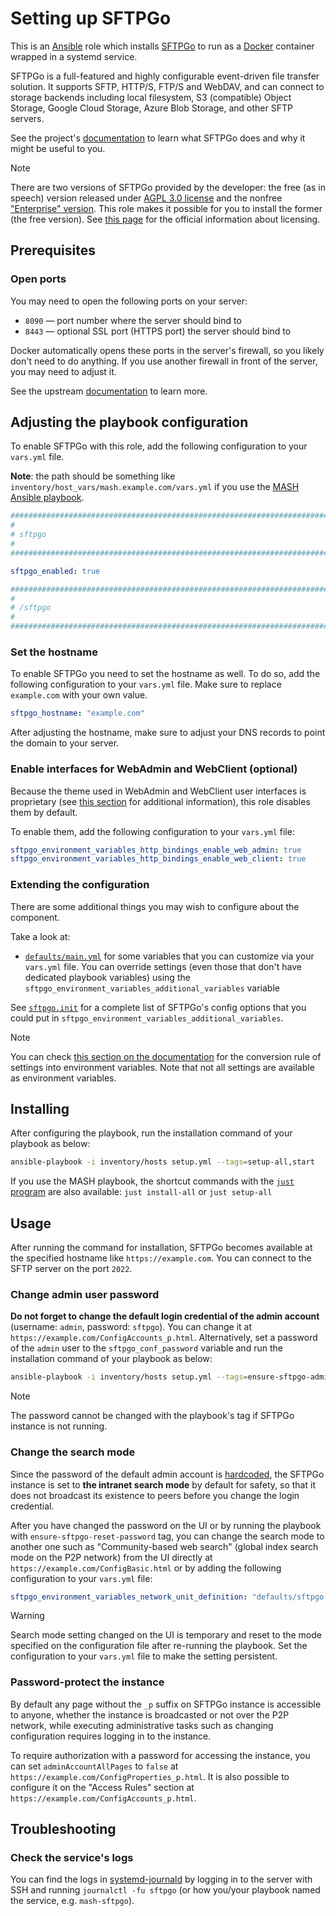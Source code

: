 <!--
SPDX-FileCopyrightText: 2020 - 2024 MDAD project contributors
SPDX-FileCopyrightText: 2020 - 2024 Slavi Pantaleev
SPDX-FileCopyrightText: 2020 Aaron Raimist
SPDX-FileCopyrightText: 2020 Chris van Dijk
SPDX-FileCopyrightText: 2020 Dominik Zajac
SPDX-FileCopyrightText: 2020 Mickaël Cornière
SPDX-FileCopyrightText: 2022 François Darveau
SPDX-FileCopyrightText: 2022 Julian Foad
SPDX-FileCopyrightText: 2022 Warren Bailey
SPDX-FileCopyrightText: 2023 Antonis Christofides
SPDX-FileCopyrightText: 2023 Felix Stupp
SPDX-FileCopyrightText: 2023 Pierre 'McFly' Marty
SPDX-FileCopyrightText: 2024 - 2025 Suguru Hirahara
SPDX-FileCopyrightText: 2025 Nicola Murino

SPDX-License-Identifier: AGPL-3.0-or-later
-->

# Setting up SFTPGo

This is an [Ansible](https://www.ansible.com/) role which installs [SFTPGo](https://github.com/drakkan/sftpgo/) to run as a [Docker](https://www.docker.com/) container wrapped in a systemd service.

SFTPGo is a full-featured and highly configurable event-driven file transfer solution. It supports SFTP, HTTP/S, FTP/S and WebDAV, and can connect to storage backends including local filesystem, S3 (compatible) Object Storage, Google Cloud Storage, Azure Blob Storage, and other SFTP servers.

See the project's [documentation](https://docs.sftpgo.com/latest/) to learn what SFTPGo does and why it might be useful to you.

>[!NOTE]
> There are two versions of SFTPGo provided by the developer: the free (as in speech) version released under [AGPL 3.0 license](https://github.com/drakkan/sftpgo/blob/main/LICENSE) and the nonfree ["Enterprise" version](https://docs.sftpgo.com/enterprise/#enterprise-edition). This role makes it possible for you to install the former (the free version). See [this page](https://sftpgo.com/compliance.html) for the official information about licensing.

## Prerequisites

### Open ports

You may need to open the following ports on your server:

- `8090` — port number where the server should bind to
- `8443` — optional SSL port (HTTPS port) the server should bind to

Docker automatically opens these ports in the server's firewall, so you likely don't need to do anything. If you use another firewall in front of the server, you may need to adjust it.

See the upstream [documentation](https://sftpgo.net/operation/sftpgo_conf/#system) to learn more.

## Adjusting the playbook configuration

To enable SFTPGo with this role, add the following configuration to your `vars.yml` file.

**Note**: the path should be something like `inventory/host_vars/mash.example.com/vars.yml` if you use the [MASH Ansible playbook](https://github.com/mother-of-all-self-hosting/mash-playbook).

```yaml
########################################################################
#                                                                      #
# sftpgo                                                               #
#                                                                      #
########################################################################

sftpgo_enabled: true

########################################################################
#                                                                      #
# /sftpgo                                                              #
#                                                                      #
########################################################################
```

### Set the hostname

To enable SFTPGo you need to set the hostname as well. To do so, add the following configuration to your `vars.yml` file. Make sure to replace `example.com` with your own value.

```yaml
sftpgo_hostname: "example.com"
```

After adjusting the hostname, make sure to adjust your DNS records to point the domain to your server.

### Enable interfaces for WebAdmin and WebClient (optional)

Because the theme used in WebAdmin and WebClient user interfaces is proprietary (see [this section](https://docs.sftpgo.com/latest/#licensing) for additional information), this role disables them by default.

To enable them, add the following configuration to your `vars.yml` file:

```yaml
sftpgo_environment_variables_http_bindings_enable_web_admin: true
sftpgo_environment_variables_http_bindings_enable_web_client: true
```

### Extending the configuration

There are some additional things you may wish to configure about the component.

Take a look at:

- [`defaults/main.yml`](../defaults/main.yml) for some variables that you can customize via your `vars.yml` file. You can override settings (even those that don't have dedicated playbook variables) using the `sftpgo_environment_variables_additional_variables` variable

See [`sftpgo.init`](https://github.com/sftpgo/sftpgo_search_server/blob/master/defaults/sftpgo.init) for a complete list of SFTPGo's config options that you could put in `sftpgo_environment_variables_additional_variables`.

>[!NOTE]
> You can check [this section on the documentation](https://sftpgo.net/download_installation/#configuration-with-environment-variables) for the conversion rule of settings into environment variables. Note that not all settings are available as environment variables.

## Installing

After configuring the playbook, run the installation command of your playbook as below:

```sh
ansible-playbook -i inventory/hosts setup.yml --tags=setup-all,start
```

If you use the MASH playbook, the shortcut commands with the [`just` program](https://github.com/mother-of-all-self-hosting/mash-playbook/blob/main/docs/just.md) are also available: `just install-all` or `just setup-all`

## Usage

After running the command for installation, SFTPGo becomes available at the specified hostname like `https://example.com`. You can connect to the SFTP server on the port `2022`.

### Change admin user password

**Do not forget to change the default login credential of the admin account** (username: `admin`, password: `sftpgo`). You can change it at `https://example.com/ConfigAccounts_p.html`. Alternatively, set a password of the `admin` user to the `sftpgo_conf_password` variable and run the installation command of your playbook as below:

```sh
ansible-playbook -i inventory/hosts setup.yml --tags=ensure-sftpgo-admin-password
```

>[!NOTE]
> The password cannot be changed with the playbook's tag if SFTPGo instance is not running.

### Change the search mode

Since the password of the default admin account is [hardcoded](https://github.com/sftpgo/sftpgo_search_server/blob/master/docker/Dockerfile), the SFTPGo instance is set to **the intranet search mode** by default for safety, so that it does not broadcast its existence to peers before you change the login credential.

After you have changed the password on the UI or by running the playbook with `ensure-sftpgo-reset-password` tag, you can change the search mode to another one such as "Community-based web search" (global index search mode on the P2P network) from the UI directly at `https://example.com/ConfigBasic.html` or by adding the following configuration to your `vars.yml` file:

```yaml
sftpgo_environment_variables_network_unit_definition: "defaults/sftpgo.network.freeworld.unit"
```

>[!WARNING]
> Search mode setting changed on the UI is temporary and reset to the mode specified on the configuration file after re-running the playbook. Set the configuration to your `vars.yml` file to make the setting persistent.

### Password-protect the instance

By default any page without the `_p` suffix on SFTPGo instance is accessible to anyone, whether the instance is broadcasted or not over the P2P network, while executing administrative tasks such as changing configuration requires logging in to the instance.

To require authorization with a password for accessing the instance, you can set `adminAccountAllPages` to `false` at `https://example.com/ConfigProperties_p.html`. It is also possible to configure it on the "Access Rules" section at `https://example.com/ConfigAccounts_p.html`.

## Troubleshooting

### Check the service's logs

You can find the logs in [systemd-journald](https://www.freedesktop.org/software/systemd/man/systemd-journald.service.html) by logging in to the server with SSH and running `journalctl -fu sftpgo` (or how you/your playbook named the service, e.g. `mash-sftpgo`).
